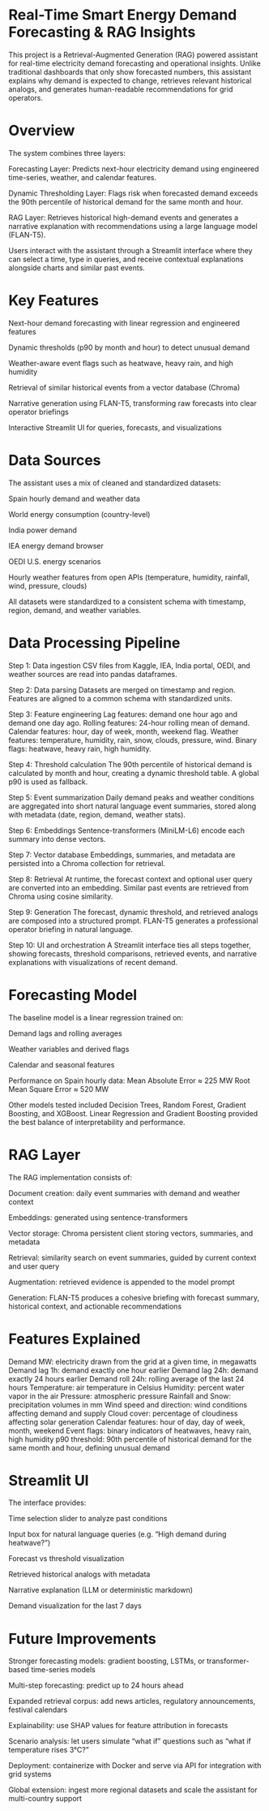 # Real-Time Smart Energy Demand Forecasting & RAG Insights

This project is a Retrieval-Augmented Generation (RAG) powered assistant for real-time electricity demand forecasting and operational insights. Unlike traditional dashboards that only show forecasted numbers, this assistant explains why demand is expected to change, retrieves relevant historical analogs, and generates human-readable recommendations for grid operators.

# Overview

The system combines three layers:

Forecasting Layer: Predicts next-hour electricity demand using engineered time-series, weather, and calendar features.

Dynamic Thresholding Layer: Flags risk when forecasted demand exceeds the 90th percentile of historical demand for the same month and hour.

RAG Layer: Retrieves historical high-demand events and generates a narrative explanation with recommendations using a large language model (FLAN-T5).

Users interact with the assistant through a Streamlit interface where they can select a time, type in queries, and receive contextual explanations alongside charts and similar past events.

# Key Features

Next-hour demand forecasting with linear regression and engineered features

Dynamic thresholds (p90 by month and hour) to detect unusual demand

Weather-aware event flags such as heatwave, heavy rain, and high humidity

Retrieval of similar historical events from a vector database (Chroma)

Narrative generation using FLAN-T5, transforming raw forecasts into clear operator briefings

Interactive Streamlit UI for queries, forecasts, and visualizations

# Data Sources

The assistant uses a mix of cleaned and standardized datasets:

Spain hourly demand and weather data

World energy consumption (country-level)

India power demand

IEA energy demand browser

OEDI U.S. energy scenarios

Hourly weather features from open APIs (temperature, humidity, rainfall, wind, pressure, clouds)

All datasets were standardized to a consistent schema with timestamp, region, demand, and weather variables.

# Data Processing Pipeline

Step 1: Data ingestion
CSV files from Kaggle, IEA, India portal, OEDI, and weather sources are read into pandas dataframes.

Step 2: Data parsing
Datasets are merged on timestamp and region. Features are aligned to a common schema with standardized units.

Step 3: Feature engineering
Lag features: demand one hour ago and demand one day ago.
Rolling features: 24-hour rolling mean of demand.
Calendar features: hour, day of week, month, weekend flag.
Weather features: temperature, humidity, rain, snow, clouds, pressure, wind.
Binary flags: heatwave, heavy rain, high humidity.

Step 4: Threshold calculation
The 90th percentile of historical demand is calculated by month and hour, creating a dynamic threshold table. A global p90 is used as fallback.

Step 5: Event summarization
Daily demand peaks and weather conditions are aggregated into short natural language event summaries, stored along with metadata (date, region, demand, weather stats).

Step 6: Embeddings
Sentence-transformers (MiniLM-L6) encode each summary into dense vectors.

Step 7: Vector database
Embeddings, summaries, and metadata are persisted into a Chroma collection for retrieval.

Step 8: Retrieval
At runtime, the forecast context and optional user query are converted into an embedding. Similar past events are retrieved from Chroma using cosine similarity.

Step 9: Generation
The forecast, dynamic threshold, and retrieved analogs are composed into a structured prompt. FLAN-T5 generates a professional operator briefing in natural language.

Step 10: UI and orchestration
A Streamlit interface ties all steps together, showing forecasts, threshold comparisons, retrieved events, and narrative explanations with visualizations of recent demand.

# Forecasting Model

The baseline model is a linear regression trained on:

Demand lags and rolling averages

Weather variables and derived flags

Calendar and seasonal features

Performance on Spain hourly data:
Mean Absolute Error ≈ 225 MW
Root Mean Square Error ≈ 520 MW

Other models tested included Decision Trees, Random Forest, Gradient Boosting, and XGBoost. Linear Regression and Gradient Boosting provided the best balance of interpretability and performance.

# RAG Layer

The RAG implementation consists of:

Document creation: daily event summaries with demand and weather context

Embeddings: generated using sentence-transformers

Vector storage: Chroma persistent client storing vectors, summaries, and metadata

Retrieval: similarity search on event summaries, guided by current context and user query

Augmentation: retrieved evidence is appended to the model prompt

Generation: FLAN-T5 produces a cohesive briefing with forecast summary, historical context, and actionable recommendations

# Features Explained

Demand MW: electricity drawn from the grid at a given time, in megawatts
Demand lag 1h: demand exactly one hour earlier
Demand lag 24h: demand exactly 24 hours earlier
Demand roll 24h: rolling average of the last 24 hours
Temperature: air temperature in Celsius
Humidity: percent water vapor in the air
Pressure: atmospheric pressure
Rainfall and Snow: precipitation volumes in mm
Wind speed and direction: wind conditions affecting demand and supply
Cloud cover: percentage of cloudiness affecting solar generation
Calendar features: hour of day, day of week, month, weekend
Event flags: binary indicators of heatwaves, heavy rain, high humidity
p90 threshold: 90th percentile of historical demand for the same month and hour, defining unusual demand

# Streamlit UI

The interface provides:

Time selection slider to analyze past conditions

Input box for natural language queries (e.g. “High demand during heatwave?”)

Forecast vs threshold visualization

Retrieved historical analogs with metadata

Narrative explanation (LLM or deterministic markdown)

Demand visualization for the last 7 days

# Future Improvements

Stronger forecasting models: gradient boosting, LSTMs, or transformer-based time-series models

Multi-step forecasting: predict up to 24 hours ahead

Expanded retrieval corpus: add news articles, regulatory announcements, festival calendars

Explainability: use SHAP values for feature attribution in forecasts

Scenario analysis: let users simulate “what if” questions such as “what if temperature rises 3°C?”

Deployment: containerize with Docker and serve via API for integration with grid systems

Global extension: ingest more regional datasets and scale the assistant for multi-country support

